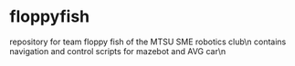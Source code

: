 # floppyfish
repository for team floppy fish of the MTSU SME robotics club\n
contains navigation and control scripts for mazebot and AVG car\n
